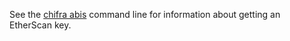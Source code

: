 See the [chifra abis](/docs/chifra/accounts/#chifra-abis) command line for information about getting an EtherScan key.
